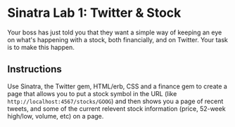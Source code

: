 # Sinatra Lab 1: Twitter & Stock

Your boss has just told you that they want a simple way of keeping an eye on what's happening with a stock, both financially, and on Twitter. Your task is to make this happen. 

## Instructions

Use Sinatra, the Twitter gem, HTML/erb, CSS and a finance gem to create a page that allows you to put a stock symbol in the URL (like `http://localhost:4567/stocks/GOOG`) and then shows you a page of recent tweets, and some of the current relevent stock information (price, 52-week high/low, volume, etc) on a page. 
